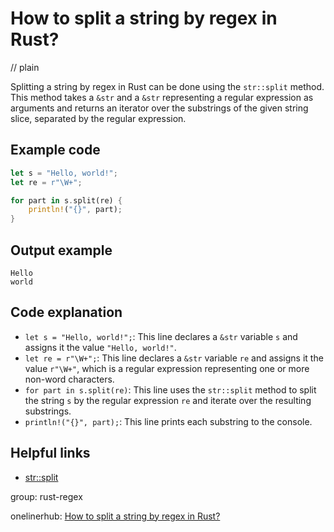 # How to split a string by regex in Rust?
// plain

Splitting a string by regex in Rust can be done using the `str::split` method. This method takes a `&str` and a `&str` representing a regular expression as arguments and returns an iterator over the substrings of the given string slice, separated by the regular expression.

## Example code

```rust
let s = "Hello, world!";
let re = r"\W+";

for part in s.split(re) {
    println!("{}", part);
}
```

## Output example

```
Hello
world
```

## Code explanation

- `let s = "Hello, world!";`: This line declares a `&str` variable `s` and assigns it the value `"Hello, world!"`.
- `let re = r"\W+";`: This line declares a `&str` variable `re` and assigns it the value `r"\W+"`, which is a regular expression representing one or more non-word characters.
- `for part in s.split(re)`: This line uses the `str::split` method to split the string `s` by the regular expression `re` and iterate over the resulting substrings.
- `println!("{}", part);`: This line prints each substring to the console.

## Helpful links
- [str::split](https://doc.rust-lang.org/std/primitive.str.html#method.split)

group: rust-regex

onelinerhub: [How to split a string by regex in Rust?](https://onelinerhub.com/rust/how-to-split-a-string-by-regex-in-rust)